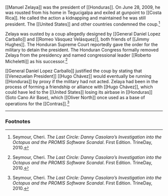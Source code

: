 [[Manuel Zelaya]] was the president of [[Honduras]]. On June 28, 2009, he was rousted from his home in Tegucigalpa and exiled at gunpoint to [[Costa Rica]]. He called the action a kidnapping and maintained he was still president. The [[United States]] and other countries condemned the coup.[^1]

Zelaya was ousted by a coup allegedly designed by [[General Daniel Lopez Carballo]] and [[Romeo Vásquez Velásquez]], both friends of [[Jimmy Hughes]]. The Honduran Supreme Court reportedly gave the order for the military to detain the president. The Honduran Congress formally removed Zelaya from the presidency and named congressional leader [[Roberto Micheletti]] as his successor.[^1]

[[General Daniel Lopez Carballo]] justified the coup by stating that [[Venezuelan President]] [[Hugo Chávez]] would eventually be running [[Honduras]] by proxy if the military had not acted. Zelaya had been in the process of forming a friendship or alliance with [[Hugo Chávez]], which could have led to the [[United States]] losing its airbase in [[Honduras]] (Soto Cano Air Base), which [[Oliver North]] once used as a base of operations for the [[Contras]].[^1]

---
### Footnotes

[^1]: Seymour, Cheri. *The Last Circle: Danny Casolaro’s Investigation into the Octopus and the PROMIS Software Scandal*. First Edition. TrineDay, 2010.